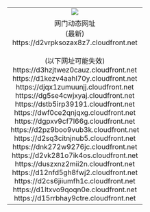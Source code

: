 ﻿<table>
  <tr></tr>
  <tr><td colspan=2 align=center><img src="https://d2vrpksozax8z7.cloudfront.net/Up/oGate.jpg" /></td></tr>
  <tr><td colspan=2 align=center>网门动态网址<br/>(最新)
<br>https://d2vrpksozax8z7.cloudfront.net
<br/><br/>(以下网址可能失效)
<br>https://d3hzjtwez0cauz.cloudfront.net
<br>https://d1kezv4aahl70y.cloudfront.net
<br>https://djqx1zumuunjj.cloudfront.net
<br>https://dg5se4cwjxyaj.cloudfront.net
<br>https://dstb5irp39191.cloudfront.net
<br>https://dwf0ce2qnjqxg.cloudfront.net
<br>https://dgpxv9cf7l66g.cloudfront.net
<br>https://d2pz9boo9vub3k.cloudfront.net
<br>https://d2sq3citnjnub5.cloudfront.net
<br>https://dnk272w9276jc.cloudfront.net
<br>https://d2vk281o7ik4os.cloudfront.net
<br>https://duszxnz2mii2n.cloudfront.net
<br>https://d12nfd5gh8fwj2.cloudfront.net
<br>https://d2cs6jiiumfh1c.cloudfront.net
<br>https://d1ltxvo9qoqn0e.cloudfront.net
<br>https://d15rrbhay9ctre.cloudfront.net
    </td>
  </tr>
</table>

